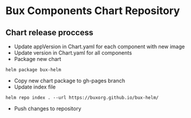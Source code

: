 # Bux Components Chart Repository

## Chart release proccess

- Update appVersion in Chart.yaml for each component with new image
- Update version in Chart.yaml for all components
- Package new chart
```console
helm package bux-helm
```
- Copy new chart package to gh-pages branch  
- Update index file
```console
helm repo index . --url https://buxorg.github.io/bux-helm/
```
- Push changes to repository

  
